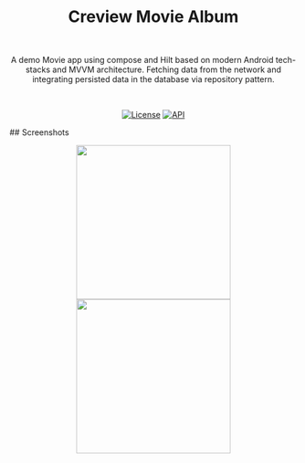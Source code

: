 <h1 align="center">Creview Movie Album</h1></br>
<p align="center">  
A demo Movie app using compose and Hilt based on modern Android tech-stacks and MVVM architecture. Fetching data from the network and integrating persisted data in the database via repository pattern.
</p>
</br>
<p align="center">
  <a href="https://opensource.org/licenses/Apache-2.0"><img alt="License" src="https://img.shields.io/badge/License-Apache%202.0-blue.svg"/></a>
  <a href="https://android-arsenal.com/api?level=21"><img alt="API" src="https://img.shields.io/badge/API-21%2B-brightgreen.svg?style=flat"/></a>
</p>
## Screenshots
<p align="center">
<img src="https://i.postimg.cc/507dbRw5/app-mockup-android-screenshot-1-default-1080x1920-1.png" width="270"/>
<img src="https://i.postimg.cc/ZYHFKhvz/app-mockup-android-screenshot-1-default-1080x1920-2.png" width="270"/>


</p>
